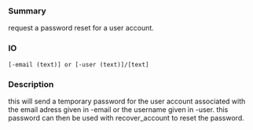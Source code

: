 ### Summary ###

request a password reset for a user account.

### IO ###

```[-email (text)] or [-user (text)]/[text]```

### Description ###

this will send a temporary password for the user account associated with the email adress given in -email or the username given in -user. this password can then be used with recover_account to reset the password.
